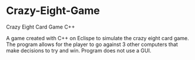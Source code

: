 # Crazy-Eight-Game
Crazy Eight Card Game C++

A game created with C++ on Eclispe to simulate the crazy eight card game. The program allows for the player to go against 3 other computers that make decisions to try and win. Program does not use a GUI.
